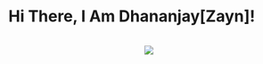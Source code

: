 # Hi There, I Am Dhananjay[Zayn]!




<p align="center"><br>
  <a href="https://github.com/ItsZaynMalik">
    <img src="https://lanyard.cnrad.dev/api/767627938433597450"/>
     </a>
</p>

